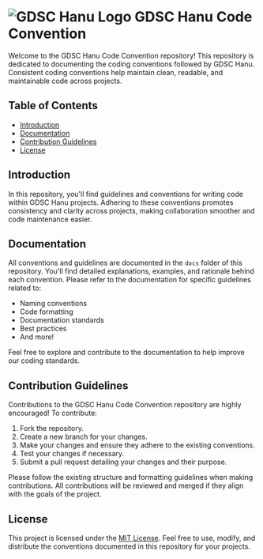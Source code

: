# ![GDSC Hanu Logo]([https://example.com/gdsc_hanu_logo.png](https://scontent.fhan3-5.fna.fbcdn.net/v/t39.30808-6/322545896_634155595151557_3943550068389317693_n.jpg?_nc_cat=110&ccb=1-7&_nc_sid=efb6e6&_nc_eui2=AeHGCuN4UkfwpWntJI-Ym2-EzdnIV8odlATN2chXyh2UBDpX0VdmPyIS-4hQhzjq7r0pnzbwFfyl3ztkWr8yl9fc&_nc_ohc=hEYcQddGxu0AX9KcUUq&_nc_zt=23&_nc_ht=scontent.fhan3-5.fna&oh=00_AfCTZi_Zree0xantutJ8P-kC7WPNCu-TD26hNdVWp8iMNQ&oe=65E71BF2)) GDSC Hanu Code Convention

Welcome to the GDSC Hanu Code Convention repository! This repository is dedicated to documenting the coding conventions followed by GDSC Hanu. Consistent coding conventions help maintain clean, readable, and maintainable code across projects.

## Table of Contents

- [Introduction](#introduction)
- [Documentation](#documentation)
- [Contribution Guidelines](#contribution-guidelines)
- [License](#license)

## Introduction

In this repository, you'll find guidelines and conventions for writing code within GDSC Hanu projects. Adhering to these conventions promotes consistency and clarity across projects, making collaboration smoother and code maintenance easier.

## Documentation

All conventions and guidelines are documented in the `docs` folder of this repository. You'll find detailed explanations, examples, and rationale behind each convention. Please refer to the documentation for specific guidelines related to:

- Naming conventions
- Code formatting
- Documentation standards
- Best practices
- And more!

Feel free to explore and contribute to the documentation to help improve our coding standards.

## Contribution Guidelines

Contributions to the GDSC Hanu Code Convention repository are highly encouraged! To contribute:

1. Fork the repository.
2. Create a new branch for your changes.
3. Make your changes and ensure they adhere to the existing conventions.
4. Test your changes if necessary.
5. Submit a pull request detailing your changes and their purpose.

Please follow the existing structure and formatting guidelines when making contributions. All contributions will be reviewed and merged if they align with the goals of the project.

## License

This project is licensed under the [MIT License](LICENSE). Feel free to use, modify, and distribute the conventions documented in this repository for your projects.
